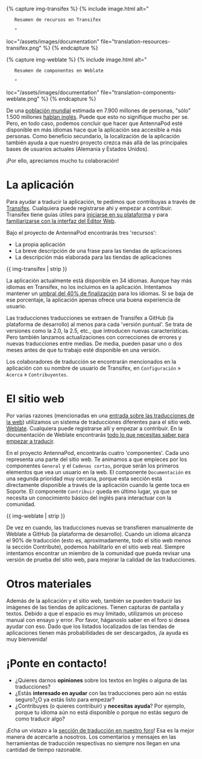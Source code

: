 {% capture img-transifex %} {% include image.html alt="

       Resumen de recursos en Transifex

       "

loc="/assets/images/documentation" file="translation-resources-transifex.png" %} {% endcapture %}

{% capture img-weblate %} {% include image.html alt="

       Resumen de componentes en Weblate

       "

loc="/assets/images/documentation" file="translation-components-weblate.png" %} {% endcapture %}

De una [población mundial](https://en.wikipedia.org/wiki/World_population) estimada en 7.900 millones de personas, "sólo" 1.500 millones [hablan inglés](https://www.ethnologue.com/insights/ethnologue200/). Puede que esto no signifique mucho per se. Pero, en todo caso, podemos concluir que hacer que AntennaPod esté disponible en más idiomas hace que la aplicación sea accesible a más personas. Como beneficio secundario, la localización de la aplicación también ayuda a que nuestro proyecto crezca más allá de las principales bases de usuarios actuales (Alemania y Estados Unidos).

¡Por ello, apreciamos mucho tu colaboración!

# La aplicación

Para ayudar a traducir la aplicación, te pedimos que contribuyas a través de [Transifex](https://www.transifex.com/antennapod/antennapod/). Cualquiera puede registrarse ahí y empezar a contribuir. Transifex tiene guías útiles para [iniciarse en su plataforma](https://docs.transifex.com/getting-started-1/translators) y para [familiarizarse con la interfaz del Editor Web](https://docs.transifex.com/translation/translating-with-the-web-editor).

Bajo el proyecto de AntennaPod encontrarás tres 'recursos':

- La propia aplicación
- La breve descripción de una frase para las tiendas de aplicaciones
- La descripción más elaborada para las tiendas de aplicaciones

{{ img-transifex | strip }}

La aplicación actualmente está disponible en 34 idiomas. Aunque hay más idiomas en Transifex, no los incluimos en la aplicación. Intentamos mantener un [umbral del 40% de finalización](https://github.com/AntennaPod/AntennaPod/pull/4112) para los idiomas. Si se baja de ese porcentaje, la aplicación apenas ofrece una buena experiencia de usuario.

Las traducciones traducciones se extraen de Transifex a GitHub (la plataforma de desarrollo) al menos para cada 'versión puntual'. Se trata de versiones como la 2.0, la 2.5, etc., que introducen nuevas características. Pero también lanzamos actualizaciones con correcciones de errores y nuevas traducciones entre medias. De media, pueden pasar uno o dos meses antes de que tu trabajo esté disponible en una versión.

Los colaboradores de traducción se encontrarán mencionados en la aplicación con su nombre de usuario de Transifex, en `Configuración` » `Acerca` » `Contribuyentes`.

# El sitio web

Por varias razones (mencionadas en una [entrada sobre las traducciones de la web](/blog/2022/01/website-translations)) utilizamos un sistema de traducciones diferentes para el sitio web. [Weblate](https://hosted.weblate.org/projects/antennapod/). Cualquiera puede registrarse allí y empezar a contribuir. En la documentación de Weblate encontrarás [todo lo que necesitas saber para empezar a traducir](https://docs.weblate.org/en/latest/user/translating.html).

En el proyecto AntennaPod, encontrarás cuatro 'componentes'. Cada uno representa una parte del sitio web. Te animamos a que empieces por los componentes `General` y el `Cadenas cortas`, porque serán los primeros elementos que vea un usuario en la web. El componente `Documentación` es una segunda prioridad muy cercana, porque esta sección está directamente disponible a través de la aplicación cuando la gente toca en Soporte. El componente `Contribuir` queda en último lugar, ya que se necesita un conocimiento básico del inglés para interactuar con la comunidad.

{{ img-weblate | strip }}

De vez en cuando, las traducciones nuevas se transfieren manualmente de Weblate a GitHub (la plataforma de desarrollo). Cuando un idioma alcanza el 90% de traducción (esto es, aproximadamente, todo el sitio web menos la sección Contribute), podemos habilitarlo en el sitio web real. Siempre intentamos encontrar un miembro de la comunidad que pueda revisar una versión de prueba del sitio web, para mejorar la calidad de las traducciones.

# Otros materiales

Además de la aplicación y el sitio web, también se pueden traducir las imágenes de las tiendas de aplicaciones. Tienen capturas de pantalla y textos. Debido a que el espacio es muy limitado, utilizamos un proceso manual con ensayo y error. Por favor, háganoslo saber en el foro si desea ayudar con eso. Dado que los listados localizados de las tiendas de aplicaciones tienen más probabilidades de ser descargados, ¡la ayuda es muy bienvenida!

# ¡Ponte en contacto!

* ¿Quieres darnos **opiniones** sobre los textos en Inglés o alguna de las traducciones?
* ¿Estás **interesado en ayudar** con las traducciones pero aún no estás seguro?¿O ya estás listo para empezar?
* ¿Contribuyes (o quieres contribuir) y **necesitas ayuda**? Por ejemplo, porque tu idioma aún no está disponible o porque no estás seguro de como traducir algo?

¡Echa un vistazo a la [sección de traducción en nuestro foro](https://forum.antennapod.org/c/translations/11)! Esa es la mejor manera de acercarte a nosotros. Los comentarios y mensajes en las herramientas de traducción respectivas no siempre nos llegan en una cantidad de tiempo razonable.
